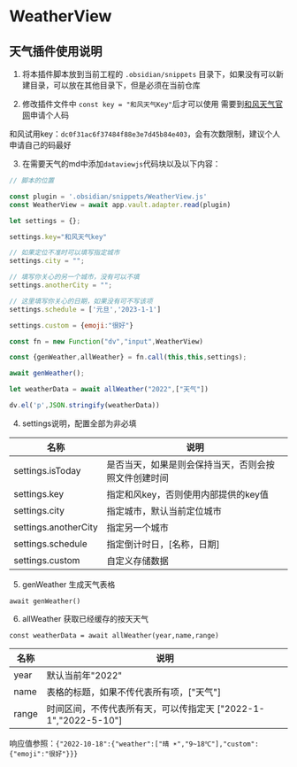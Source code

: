 # WeatherView
## 天气插件使用说明

1. 将本插件脚本放到当前工程的 `.obsidian/snippets` 目录下，如果没有可以新建目录，可以放在其他目录下，但是必须在当前仓库

2. 修改插件文件中 `const key = "和风天气Key"`后才可以使用
需要到[和风天气官网](https://www.qweather.com/ )申请个人码  

和风试用key：`dc0f31ac6f37484f88e3e7d45b84e403`，会有次数限制，建议个人申请自己的码最好

3. 在需要天气的md中添加`dataviewjs`代码块以及以下内容：

```js
// 脚本的位置

const plugin = '.obsidian/snippets/WeatherView.js'
const WeatherView = await app.vault.adapter.read(plugin)

let settings = {};

settings.key="和风天气key"

// 如果定位不准时可以填写指定城市
settings.city = "";

// 填写你关心的另一个城市，没有可以不填
settings.anotherCity = "";

// 这里填写你关心的日期，如果没有可不写该项
settings.schedule = ['元旦','2023-1-1']

settings.custom = {emoji:"很好"}

const fn = new Function("dv","input",WeatherView)

const {genWeather,allWeather} = fn.call(this,this,settings);

await genWeather();

let weatherData = await allWeather("2022",["天气"])

dv.el('p',JSON.stringify(weatherData))
```

4. settings说明，配置全部为非必填

|   名称   |  说明    |
| ---- | ---- |
|   settings.isToday   |  是否当天，如果是则会保持当天，否则会按照文件创建时间    |
|   settings.key   |  指定和风key，否则使用内部提供的key值    |
|   settings.city   |  指定城市，默认当前定位城市    |
|   settings.anotherCity   |  指定另一个城市   |
|   settings.schedule   |  指定倒计时日，[名称，日期]   |
|   settings.custom   |  自定义存储数据  |


5. genWeather 生成天气表格

`await genWeather()`

6. allWeather 获取已经缓存的按天天气


`const weatherData = await allWeather(year,name,range)`


|   名称   |  说明    |
| ---- | ---- |
|year|默认当前年"2022"|
|name|表格的标题，如果不传代表所有项，["天气"]|
|range|时间区间，不传代表所有天，可以传指定天 ["2022-1-1","2022-5-10"]|


 
响应值参照：`{"2022-10-18":{"weather":["晴 ☀️","9~18℃"],"custom":{"emoji":"很好"}}}`



